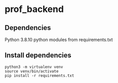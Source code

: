 # prof_backend

## Dependencies

Python 3.8.10
python modules from requirements.txt

## Install dependencies

`python3 -m virtualenv venv`\
`source venv/bin/activate`\
`pip install -r requirements.txt`